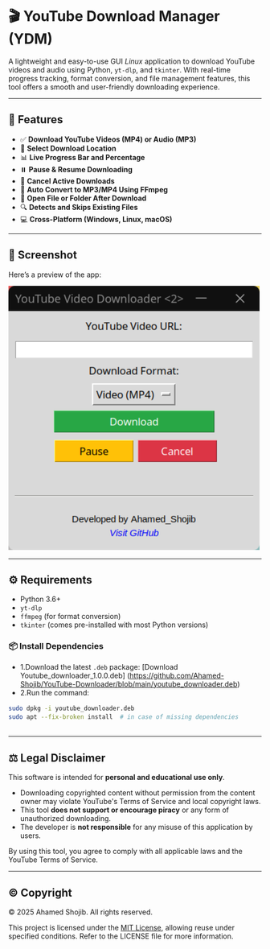 # 🎬 YouTube Download Manager (YDM)

A lightweight and easy-to-use GUI *Linux* application to download YouTube videos and audio using Python, `yt-dlp`, and `tkinter`. With real-time progress tracking, format conversion, and file management features, this tool offers a smooth and user-friendly downloading experience.

---

## 🚀 Features

- ✅ **Download YouTube Videos (MP4) or Audio (MP3)**
- 📁 **Select Download Location**
- 📊 **Live Progress Bar and Percentage**
- ⏸️ **Pause & Resume Downloading**
- 🛑 **Cancel Active Downloads**
- 🔁 **Auto Convert to MP3/MP4 Using FFmpeg**
- 📂 **Open File or Folder After Download**
- 🔍 **Detects and Skips Existing Files**
- 💻 **Cross-Platform (Windows, Linux, macOS)**

---

## 📸 Screenshot

<p>Here’s a preview of the app:</p>
<img src="image.png" alt="App Screenshot" width="500">

---

## ⚙️ Requirements

- Python 3.6+
- `yt-dlp`
- `ffmpeg` (for format conversion)
- `tkinter` (comes pre-installed with most Python versions)

### 📦 Install Dependencies
- 1.Download the latest `.deb` package:
[Download Youtube_downloader_1.0.0.deb] (https://github.com/Ahamed-Shojib/YouTube-Downloader/blob/main/youtube_downloader.deb)
- 2.Run the command:
```bash
sudo dpkg -i youtube_downloader.deb
sudo apt --fix-broken install  # in case of missing dependencies



```
---

## ⚖️ Legal Disclaimer

This software is intended for **personal and educational use only**.

- Downloading copyrighted content without permission from the content owner may violate YouTube's Terms of Service and local copyright laws.
- This tool **does not support or encourage piracy** or any form of unauthorized downloading.
- The developer is **not responsible** for any misuse of this application by users.

By using this tool, you agree to comply with all applicable laws and the YouTube Terms of Service.

---

## ©️ Copyright

© 2025 Ahamed Shojib. All rights reserved.

This project is licensed under the [MIT License](LICENSE), allowing reuse under specified conditions. Refer to the LICENSE file for more information.



